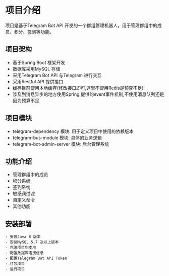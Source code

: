 # 项目介绍
  项目是基于Telegram Bot API 开发的一个群组管理机器人，用于管理群组中的成员、积分、签到等功能。
## 项目架构
  - 基于Spring Boot 框架开发
  - 数据库采用MySQL 存储
  - 采用Telegram Bot API 与Telegram 进行交互
  - 采用Restful API 提供接口
  - 缓存目前使用本地缓存(修改接口即可,这里不使用Redis是预算不足)
  - 涉及到消息异步的地方使用Spring 提供的event事件机制,不使用消息队列还是因为预算不足

## 项目模块
  - telegram-dependency 模块: 用于定义项目中使用的依赖版本
  - telegram-bus-module 模块: 具体的业务逻辑
  - telegram-bot-admin-server 模块: 后台管理系统

## 功能介绍
  - 管理群组中的成员
  - 积分系统
  - 签到系统
  - 敏感词过滤
  - 自定义命令
  - 其他功能

## 安装部署
    - 安装Java 8 版本
    - 安装MySQL 5.7 及以上版本
    - 克隆项目到本地
    - 配置数据库连接信息
    - 配置Telegram Bot API Token
    - 打包项目
    - 运行项目
